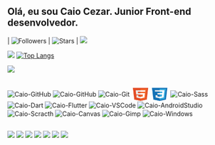 ## Olá, eu sou Caio Cezar. Junior Front-end desenvolvedor.

| ![Followers](https://img.shields.io/github/followers/skarzyll) | ![Stars](https://img.shields.io/github/stars/skarzyll?label=Profile%20Stars&logo=Profile%20stars&logoColor=g) | <img src="https://komarev.com/ghpvc/?username=skarzyll&LogoColor=g">

<img height="190em" src="https://github-readme-stats.vercel.app/api?username=Skarzyll&show_icons=true&theme=dark#gh-dark-mode-only" /> <a href="https://github.com/anuraghazra/github-readme-stats"> <img height="190em" src="https://github-readme-stats.vercel.app/api/top-langs/?username=skarzyll&theme=dark&hide_border=false&include_all_commits=true&count_private=true&layout=compact" alt="Top Langs" data-canonical-src="https://github-readme-stats.vercel.app/api/top-langs/?username=skarzyll&theme=onedark&hide_border=false&include_all_commits=true&count_private=true&layout=compact" style="max-width: 100%;"> </a>

![](https://github-profile-trophy.vercel.app/?username=skarzyll&theme=onedark)

<div style="display: inline_block"><br>
  <img align="center" alt="Caio-GitHub" height="30" width="40" src="https://cdn.jsdelivr.net/gh/devicons/devicon/icons/github/github-original.svg" />
  <img align="center" alt="Caio-GitHub" height="30" width="40" src="https://cdn.jsdelivr.net/gh/devicons/devicon/icons/gitlab/gitlab-original.svg" />
  <img align="center" alt="Caio-Git" height="30" width="40" src="https://cdn.jsdelivr.net/gh/devicons/devicon/icons/git/git-original.svg" />
  <img align="center" alt="Caio-HTML" height="30" width="40" src="https://raw.githubusercontent.com/devicons/devicon/master/icons/html5/html5-original.svg" />
  <img align="center" alt="Caio-CSS" height="30" width="40" src="https://raw.githubusercontent.com/devicons/devicon/master/icons/css3/css3-original.svg" />
  <img align="center" alt="Caio-Sass" height="30" width="40" src="https://cdn.jsdelivr.net/gh/devicons/devicon/icons/sass/sass-original.svg" />
  <img align="center" alt="Caio-Dart" height="30" width="40" src="https://cdn.jsdelivr.net/gh/devicons/devicon/icons/dart/dart-original.svg" />
  <img align="center" alt="Caio-Flutter" height="30" width="40" src="https://cdn.jsdelivr.net/gh/devicons/devicon/icons/flutter/flutter-original.svg" />
  <img align="center" alt="Caio-VSCode" height="30" width="40" src="https://cdn.jsdelivr.net/gh/devicons/devicon/icons/vscode/vscode-original.svg" />
  <img align="center" alt="Caio-AndroidStudio" height="30" width="40" src="https://cdn.jsdelivr.net/gh/devicons/devicon/icons/androidstudio/androidstudio-original.svg" />
  <img align="center" alt="Caio-Scracth" height="30" width="40" src="https://en.scratch-wiki.info/w/skins/ScratchWikiSkin2/resources/Scratch-logo-sm.png" />
  <img align="center" alt="Caio-Canvas" height="30" width="40" src="https://cdn.jsdelivr.net/gh/devicons/devicon/icons/canva/canva-original.svg" />
  <img align="center" alt="Caio-Gimp" height="30" width="40" src="https://cdn.jsdelivr.net/gh/devicons/devicon/icons/gimp/gimp-original.svg" />
  <img align="center" alt="Caio-Windows" height="30" width="40" src="https://cdn.jsdelivr.net/gh/devicons/devicon/icons/windows8/windows8-original.svg" />
</div>

##

<a href = "https://gitlab.com/Skarzyll"><img src="https://img.shields.io/badge/GitLab-330F63?style=for-the-badge&logo=gitlab&logoColor=white" target="_blanck"></a>
<a href="https://www.linkedin.com/in/caio-cezar-domingos-de-oliveira-01b389228/" target="_blank"><img src="https://img.shields.io/badge/LinkedIn-0077B5?style=for-the-badge&logo=linkedin&logoColor=white" target="_blanck"></a>
<a href="https://www.instagram.com/sr.caioz/" target="_blank"><img src="https://img.shields.io/badge/-Instagram-%23E4405F?style=for-the-badge&logo=instagram&logoColor=white" target="_blanck"></a>
<a href = "mailto:caiocezar.domingosdeoliveira@gmail.com"><img src="https://img.shields.io/badge/-Gmail-%23333?style=for-the-badge&logo=gmail&logoColor=white" target="_blank"></a>
<a href = "https://t.me/SrCaioZ"><img src="https://img.shields.io/badge/Telegram-2CA5E0?style=for-the-badge&logo=telegram&logoColor=white" target="_blanck"></a>
<a href = "https://twitter.com/CaioCD16"><img src="https://img.shields.io/badge/Twitter-1DA1F2?style=for-the-badge&logo=twitter&logoColor=white" target="_blanck"></a>
<a href = "https://www.reddit.com/user/Skarzyll01"><img src="https://img.shields.io/badge/Reddit-FF4500?style=for-the-badge&logo=reddit&logoColor=white" target="_blanck"></a>